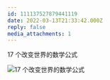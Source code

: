```yaml
---
id: 111137527879441119
date: 2022-03-13T21:33:42.000Z
reply: false
media_attachments: 1
---
```


17 个改变世界的数学公式

![17 个改变世界的数学公式 ](https://files.e5n.cc/media_attachments/files/115/093/016/908/029/929/original/fb2d2c0214339529.jpg)
